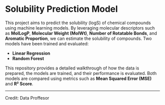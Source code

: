 # Solubility Prediction Model

This project aims to predict the solubility (logS) of chemical compounds using machine learning models. By leveraging molecular descriptors such as **MolLogP**, **Molecular Weight (MolWt)**, **Number of Rotatable Bonds**, and **Aromatic Proportion**, we can estimate the solubility of compounds. Two models have been trained and evaluated:

- **Linear Regression**
- **Random Forest**

This repository provides a detailed walkthrough of how the data is prepared, the models are trained, and their performance is evaluated. Both models are compared using metrics such as **Mean Squared Error (MSE)** and **R² Score**.

---
Credit: Data Proffesor
